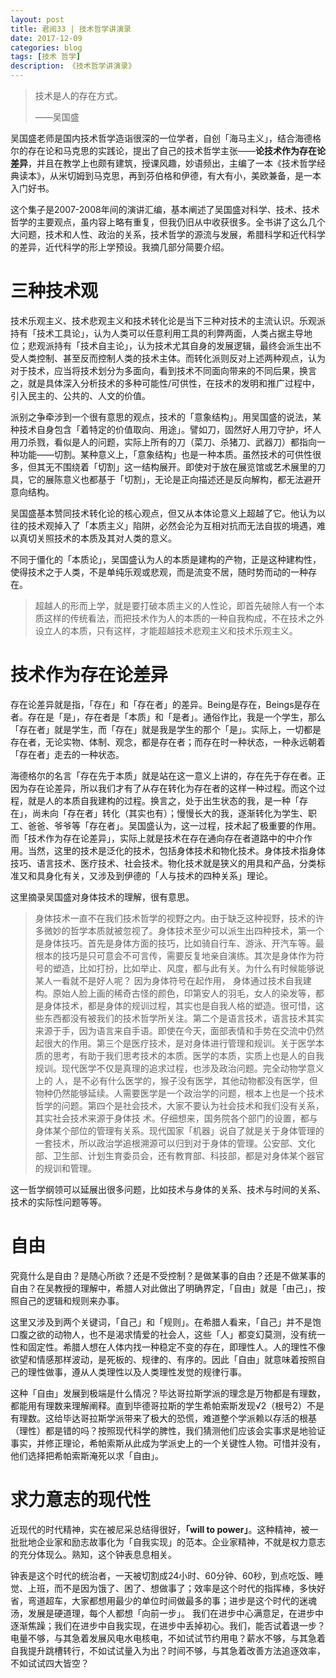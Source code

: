 ```yaml
---
layout: post
title: 君阅33 | 技术哲学讲演录
date: 2017-12-09
categories: blog
tags: [技术 哲学]
description: 《技术哲学讲演录》
---
```


<blockquote>
<p>技术是人的存在方式。</p>

<p>——吴国盛</p>
</blockquote>

<p>吴国盛老师是国内技术哲学造诣很深的一位学者，自创「海马主义」，结合海德格尔的存在论和马克思的实践论，提出了自己的技术哲学主张——<strong>论技术作为存在论差异</strong>，并且在教学上也颇有建筑，授课风趣，妙语频出，主编了一本《技术哲学经典读本》，从米切姆到马克思，再到芬伯格和伊德，有大有小，美欧兼备，是一本入门好书。</p>

<p>这个集子是2007-2008年间的演讲汇编，基本阐述了吴国盛对科学、技术、技术哲学的主要观点，虽内容上略有重复，但我仍旧从中收获很多。全书讲了这么几个大问题，技术和人性、政治的关系，技术哲学的源流与发展，希腊科学和近代科学的差异，近代科学的形上学预设。我摘几部分简要介绍。</p>

<h1>三种技术观</h1>

<p>技术乐观主义、技术悲观主义和技术转化论是当下三种对技术的主流认识。乐观派持有「技术工具论」，认为人类可以任意利用工具的利弊两面，人类占据主导地位；悲观派持有「技术自主论」，认为技术尤其自身的发展逻辑，最终会派生出不受人类控制、甚至反而控制人类的技术主体。而转化派则反对上述两种观点，认为对于技术，应当将技术划分为多面向，看到技术不同面向带来的不同后果，换言之，就是具体深入分析技术的多种可能性/可供性，在技术的发明和推广过程中，引入民主的、公共的、人文的价值。</p>

<p>派别之争牵涉到一个很有意思的观点，技术的「意象结构」。用吴国盛的说法，某种技术自身包含「着特定的价值取向、用途」。譬如刀，固然好人用刀守护，坏人用刀杀戮，看似是人的问题，实际上所有的刀（菜刀、杀猪刀、武器刀）都指向一种功能——切割。某种意义上，「意象结构」也是一种本质。虽然技术的可供性很多，但其无不围绕着「切割」这一结构展开。即使对于放在展览馆或艺术展里的刀具，它的展陈意义也都基于「切割」，无论是正向描述还是反向解构，都无法避开意向结构。</p>

<p>吴国盛基本赞同技术转化论的核心观点，但又从本体论意义上超越了它。他认为以往的技术观掉入了「本质主义」陷阱，必然会沦为互相对抗而无法自拔的境遇，难以真切关照技术的本质及其对人类的意义。</p>

<p>不同于僵化的「本质论」，吴国盛认为人的本质是建构的产物，正是这种建构性，使得技术之于人类，不是单纯乐观或悲观，而是流变不居，随时势而动的一种存在。</p>

<blockquote>
<p>超越人的形而上学，就是要打破本质主义的人性论，即首先破除人有一个本质这样的传统看法，而把技术作为人的本质的一种自我构成，不在技术之外设立人的本质，只有这样，才能超越技术悲观主义和技术乐观主义。</p>
</blockquote>

<h1>技术作为存在论差异</h1>

<p>存在论差异就是指，「存在」和「存在者」的差异。Being是存在，Beings是存在者。存在是「是」，存在者是「本质」和「是者」。通俗作比，我是一个学生，那么「存在者」就是学生，而「存在」就是我是学生的那个「是」。实际上，一切都是存在者，无论实物、体制、观念，都是存在者；而存在时一种状态，一种永远朝着「存在者」走去的一种状态。</p>

<p>海德格尔的名言「存在先于本质」就是站在这一意义上讲的，存在先于存在者。正因为存在论差异，所以我们才有了从存在转化为存在者的这样一种过程。而这个过程，就是人的本质自我建构的过程。换言之，处于出生状态的我，是一种「存在」，尚未向「存在者」转化（其实也有）；慢慢长大的我，逐渐转化为学生、职工、爸爸、爷爷等「存在者」。吴国盛认为，这一过程，技术起了极重要的作用。而「技术作为存在论差异」，实际上就是技术在存在通向存在者道路中的中介作用。当然，这里的技术是泛化的技术，包括身体技术和物化技术。身体技术指身体技巧、语言技术、医疗技术、社会技术。物化技术就是狭义的用具和产品，分类标准又和具身化有关，又涉及到伊德的「人与技术的四种关系」理论。</p>

<p>这里摘录吴国盛对身体技术的理解，很有意思。</p>

<blockquote>
<p>身体技术一直不在我们技术哲学的视野之内。由于缺乏这种视野，技术的许多微妙的哲学本质就被忽视了。身体技术至少可以派生出四种技术，第一个是身体技巧。首先是身体方面的技巧，比如骑自行车、游泳、开汽车等。最根本的技巧是只可意会不可言传，需要反复地亲自演练。其次是身体作为符号的塑造，比如打扮，比如举止、风度，都与此有关。为什么有时候能够说某人一看就不是好人呢？ 因为身体符号在起作用，
 身体通过技术自我建构。原始人脸上画的稀奇古怪的颜色，印第安人的羽毛，女人的染发等，都是身体技术，都是身体的规训过程，其实也是自我人格的塑造。很可惜，这些东西都没有被我们的技术哲学所关注。第二个是语言技术，语言技术其实 来源于手，因为语言来自手语。即使在今天，面部表情和手势在交流中仍然起很大的作用。第三个是医疗技术，是对身体进行管理和规训。关于医学本质的思考，有助于我们思考技术的本质。医学的本质，实质上也是人的自我规训。现代医学不仅是真理的追求过程，也涉及政治问题。完全动物学意义上的
  人，是不必有什么医学的，猴子没有医学，其他动物都没有医学，但物种仍然能够延续。人需要医学是一个政治学的问题，根本上也是一个技术哲学的问题。第四个是社会技术，大家不要认为社会技术和我们没有关系，其实社会技术来源于身体技
   术。仔细想来，国务院各个部门的设置，都与身体某个部位的管理有关系。现代国家「机器」说自了就是关于身体管理的一套技术，所以政治学追根溯源可以归到对于身体的管理。公安部、文化部、卫生部、计划生育委员会，还有教育部、科技部，都是对身体某个器官的规训和管理。</p>
</blockquote>

<p> 这一哲学纲领可以延展出很多问题，比如技术与身体的关系、技术与时间的关系、技术的实际性问题等等。</p>

<h1>自由</h1>

<p>究竟什么是自由？是随心所欲？还是不受控制？是做某事的自由？还是不做某事的自由？在吴教授的理解中，希腊人对此做出了明确界定，「自由」就是「由己」，按照自己的逻辑和规则来办事。</p>

<p>这里又涉及到两个关键词，「自己」和「规则」。在希腊人看来，「自己」并不是饱口腹之欲的动物人，也不是渴求情爱的社会人，这些「人」都变幻莫测，没有统一性和固定性。希腊人想在人体内找一种稳定不变的存在，即理性人。人的理性不像欲望和情感那样波动，是死板的、规律的、有序的。因此「自由」就意味着按照自己的理性做事，遵从人类理性以及人类理性发觉的规律行事。</p>

<p>这种「自由」发展到极端是什么情况？毕达哥拉斯学派的理念是万物都是有理数，都能用有理数来理解阐释。直到毕德哥拉斯的学生希帕索斯发现√2（根号2）不是有理数。这给毕达哥拉斯学派带来了极大的恐慌，难道整个学派赖以存活的根基（理性）都是错的吗？按照现代科学的脾性，我们猜测他们应该会实事求是地验证事实，并修正理论，希帕索斯从此成为学派史上的一个关键性人物。可惜并没有，他们选择把希帕索斯淹死以求「自由」。</p>

<h1>求力意志的现代性</h1>

<p>近现代的时代精神，实在被尼采总结得很好，<strong>「will to power」</strong>。这种精神，被一批批地企业家和励志故事化为「自我实现」的范本。企业家精神，不就是权力意志的充分体现么。熟知，这个钟表息息相关。</p>

<p>钟表是这个时代的统治者，一天被切割成24小时、60分钟、60秒，到点吃饭、睡觉、上班，而不是因为饿了、困了、想做事了；效率是这个时代的指挥棒，多快好省，弯道超车，大家都想用最少的单位时间做最多的事；进步是这个时代的迷魂汤，发展是硬道理，每个人都想「向前一步」。 我们在进步中心满意足，在进步中逐渐焦躁；我们在进步中自我实现，在进步中丢掉初心。我们，能否试着退一步？电量不够，与其急着发展风电水电核电，不如试试节约用电？薪水不够，与其急着自我提升跳槽转行，不如试试量入为出？时间不够，与其急着改善方法追逐效率，不如试试四大皆空？</p>





